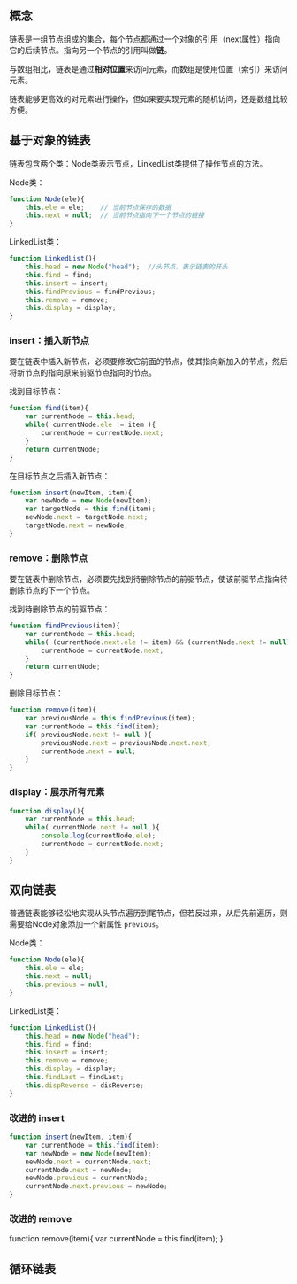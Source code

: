 
## 概念

链表是一组节点组成的集合，每个节点都通过一个对象的引用（next属性）指向它的后续节点。指向另一个节点的引用叫做**链**。

与数组相比，链表是通过**相对位置**来访问元素，而数组是使用位置（索引）来访问元素。

链表能够更高效的对元素进行操作，但如果要实现元素的随机访问，还是数组比较方便。


## 基于对象的链表

链表包含两个类：Node类表示节点，LinkedList类提供了操作节点的方法。

Node类：

```js
function Node(ele){
    this.ele = ele;    // 当前节点保存的数据
    this.next = null;  // 当前节点指向下一个节点的链接
}
```


LinkedList类：

```js
function LinkedList(){
    this.head = new Node("head");  //头节点，表示链表的开头
    this.find = find;
    this.insert = insert;
    this.findPrevious = findPrevious;
    this.remove = remove;
    this.display = display;
}
```

### insert：插入新节点

要在链表中插入新节点，必须要修改它前面的节点，使其指向新加入的节点，然后将新节点的指向原来前驱节点指向的节点。

找到目标节点：
```js
function find(item){
    var currentNode = this.head;
    while( currentNode.ele != item ){
        currentNode = currentNode.next;
    }
    return currentNode;
}
```

在目标节点之后插入新节点：
```js
function insert(newItem, item){
    var newNode = new Node(newItem);
    var targetNode = this.find(item);
    newNode.next = targetNode.next;
    targetNode.next = newNode;
}
```


### remove：删除节点

要在链表中删除节点，必须要先找到待删除节点的前驱节点，使该前驱节点指向待删除节点的下一个节点。

找到待删除节点的前驱节点：
```js
function findPrevious(item){
    var currentNode = this.head;
    while( (currentNode.next.ele != item) && (currentNode.next != null) ){
        currentNode = currentNode.next;
    }
    return currentNode;
}
```

删除目标节点：

```js
function remove(item){
    var previousNode = this.findPrevious(item);
    var currentNode = this.find(item);
    if( previousNode.next != null ){
        previousNode.next = previousNode.next.next;
        currentNode.next = null;
    }
}
```

### display：展示所有元素

```js
function display(){
    var currentNode = this.head;
    while( currentNode.next != null ){
        console.log(currentNode.ele);
        currentNode = currentNode.next;
    }
}
```

## 双向链表

普通链表能够轻松地实现从头节点遍历到尾节点，但若反过来，从后先前遍历，则需要给Node对象添加一个新属性 `previous`。

Node类：

```js
function Node(ele){
    this.ele = ele;
    this.next = null;
    this.previous = null;
}
```

LinkedList类：

```js
function LinkedList(){
    this.head = new Node("head");
    this.find = find;
    this.insert = insert;
    this.remove = remove;
    this.display = display;
    this.findLast = findLast;
    this.dispReverse = disReverse;
}
```

### 改进的 insert

```js
function insert(newItem, item){
    var currentNode = this.find(item);
    var newNode = new Node(newItem);
    newNode.next = currentNode.next;
    currentNode.next = newNode;
    newNode.previous = currentNode;
    currentNode.next.previous = newNode;
}
```

### 改进的 remove


function remove(item){
    var currentNode = this.find(item);
}

## 循环链表



